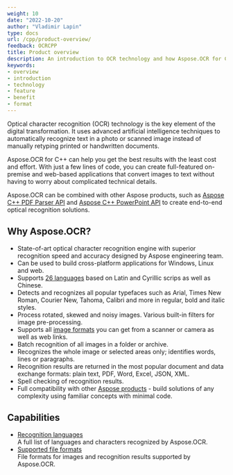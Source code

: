 ```yaml
---
weight: 10
date: "2022-10-20"
author: "Vladimir Lapin"
type: docs
url: /cpp/product-overview/
feedback: OCRCPP
title: Product overview
description: An introduction to OCR technology and how Aspose.OCR for C++ can help you use it for your day-to-day business needs.
keywords:
- overview
- introduction
- technology
- feature
- benefit
- format
---
```


Optical character recognition (OCR) technology is the key element of the digital transformation. It uses advanced artificial intelligence techniques to automatically recognize text in a photo or scanned image instead of manually retyping printed or handwritten documents.

Aspose.OCR for C++ can help you get the best results with the least cost and effort. With just a few lines of code, you can create full-featured on-premise and web-based applications that convert images to text without having to worry about complicated technical details.

Aspose.OCR can be combined with other Aspose products, such as [Aspose C++ PDF Parser API](https://products.aspose.com/pdf/cpp/) and [Aspose C++ PowerPoint API](https://products.aspose.com/slides/cpp/) to create end-to-end optical recognition solutions.

## Why Aspose.OCR?

- State-of-art optical character recognition engine with superior recognition speed and accuracy designed by Aspose engineering team.
- Can be used to build cross-platform applications for Windows, Linux and web.
- Supports [26 languages](/ocr/cpp/recognition-languages/) based on Latin and Cyrillic scrips as well as Chinese.
- Detects and recognizes all popular typefaces such as Arial, Times New Roman, Courier New, Tahoma, Calibri and more in regular, bold and italic styles.
- Process rotated, skewed and noisy images. Various built-in filters for image pre-processing.
- Supports all [image formats](/ocr/cpp/supported-file-formats/) you can get from a scanner or camera as well as web links.
- Batch recognition of all images in a folder or archive.
- Recognizes the whole image or selected areas only; identifies words, lines or paragraphs.
- Recognition results are returned in the most popular document and data exchange formats: plain text, PDF, Word, Excel, JSON, XML.
- Spell checking of recognition results.
- Full compatibility with other [Aspose products](https://products.aspose.com/) - build solutions of any complexity using familiar concepts with minimal code.

## Capabilities

- [Recognition languages](/ocr/cpp/recognition-languages/)  
  A full list of languages and characters recognized by Aspose.OCR.
- [Supported file formats](/ocr/cpp/supported-file-formats/)  
  File formats for images and recognition results supported by Aspose.OCR.
